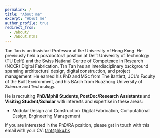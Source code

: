 ```yaml
---
permalink: /
title: "About me"
excerpt: "About me"
author_profile: true
redirect_from: 
  - /about/
  - /about.html
---
```

Tan Tan is an Assistant Professor at the University of Hong Kong. He previously held a postdoctoral position at Delft University of Technology (TU Delft) and the Swiss National Centre of Competence in Research (NCCR) Digital Fabrication. Tan Tan has an interdisciplinary background spanning architectural design, digital construction, and project management. He earned his PhD and MSc from The Bartlett, UCL's Faculty of the Built Environment, and his BArch from Huazhong University of Science and Technology.

He is recruiting **PhD/Mphil Students**, **PostDoc/Research Assistants** and **Visiting Student/Scholar** with interests and expertise in these areas:
* Modular Design and Construction, Digital Fabrication, Computational Design, Engineering Management

If you are interested in the PhD/RA position, please get in touch with this email with your CV: tant@hku.hk




<!---Activity and Service--->
<!---Experience--->

